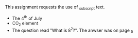 <body>
<title> Assignment #3 Subscript</title>
<p>This assignment requests the use of <sub>subscript</sub> text. </p>
<ul>
<li>The 4<sup>th</sup> of July</li>
<li> CO<sub>2</sub> element</li>
<li>The question read "What is 8<sup>2</sup>?". The anwser was on page <sub>5</sub></li>
</body>
